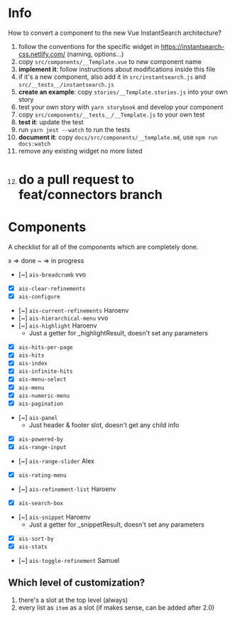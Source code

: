 # Info

How to convert a component to the new Vue InstantSearch architecture?

1.  follow the conventions for the specific widget in https://instantsearch-css.netlify.com/ (naming, options...)
1.  copy `src/components/__Template.vue` to new component name
1.  **implement it**: follow instructions about modifications inside this file
1.  if it's a new component, also add it in `src/instantsearch.js` and `src/__tests__/instantsearch.js`
1.  **create an example**: copy `stories/__Template.stories.js` into your own story
1.  test your own story with `yarn storybook` and develop your component
1.  copy `src/components/__tests__/__Template.js` to your own test
1.  **test it**: update the test
1.  run `yarn jest --watch` to run the tests
1.  **document it**: copy `docs/src/components/__template.md`, use `npm run docs:watch`
1.  remove any existing widget no more listed
1.  # do a pull request to feat/connectors branch

# Components

A checklist for all of the components which are completely done.

x => done
~ => in progress

* [~] `ais-breadcrumb` vvo
* [x] `ais-clear-refinements`
* [x] `ais-configure`
* [~] `ais-current-refinements` Haroenv
* [~] `ais-hierarchical-menu` vvo
* [~] `ais-highlight` Haroenv
  * Just a getter for \_highlightResult, doesn't set any parameters
* [x] `ais-hits-per-page`
* [x] `ais-hits`
* [x] `ais-index`
* [x] `ais-infinite-hits`
* [x] `ais-menu-select`
* [x] `ais-menu`
* [x] `ais-numeric-menu`
* [x] `ais-pagination`
* [~] `ais-panel`
  * Just header & footer slot, doesn't get any child info
* [x] `ais-powered-by`
* [x] `ais-range-input`
* [~] `ais-range-slider` Alex
* [x] `ais-rating-menu`
* [~] `ais-refinement-list` Haroenv
* [x] `ais-search-box`
* [~] `ais-snippet` Haroenv
  * Just a getter for \_snippetResult, doesn't set any parameters
* [x] `ais-sort-by`
* [x] `ais-stats`
* [~] `ais-toggle-refinement` Samuel

## Which level of customization?

1.  there's a slot at the top level (always)
2.  every list as `item` as a slot (if makes sense, can be added after 2.0)

